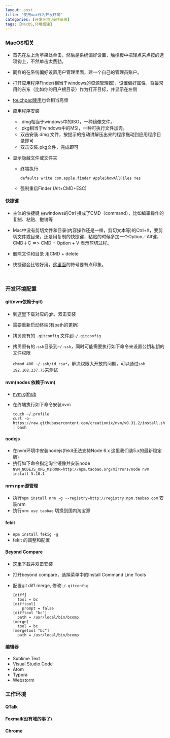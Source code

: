 ```yaml
---
layout: post
title: "使用mac作为开发环境"
categories: [开发环境,操作系统]
tags: [MacOS,环境搭建]
---
```




### MacOS相关

+ 首先在左上角苹果处单击，然后是系统偏好设置，触控板中把轻点来点按的选项钩上，不然单击太费劲。
+ 同样的在系统偏好设置用户管理里面，建一个自己的管理员账户。
+ 打开应用程序Finder(相当于windows的资源管理器)，设置偏好属性，将最常用的东东（比如你的用户根目录）作为打开目标，并显示在左侧


+ [touchpad使用](https://support.apple.com/zh-cn/HT204895)也会相当高频

+ 应用程序安装
  +  .dmg相当于windows中的ISO，一种镜像文件。
  +  .pkg相当于windows中的MSI，一种可执行文件加壳。
  +  双击安装.dmg 文件，按提示的拖动讲解压出来的程序拖动到应用程序目录即可
  +  双击安装.pkg文件，完成即可  

+ 显示隐藏文件或文件夹 

  + 终端执行

     ```
    defaults write com.apple.finder AppleShowAllFiles Yes
     ```

  + 强制重启Finder (Alt+CMD+ESC)


#### 快捷键

- 主体的快捷键 由windows的Ctrl 换成了CMD（command），比如编辑操作的复制、粘贴、撤销等

- Mac中没有剪切文件和目录(内容操作还是一样，剪切文本等)的Ctrl+X，要剪切文件或目录，还是用复制的快捷键，粘贴的时候多加一个Option／Alt键，  CMD＋C ＝> CMD + Option + V 表示剪切过程。 

- 删除文件和目录 用CMD + delete

- 快捷键会比较好用，[这里面](http://jingyan.baidu.com/article/08b6a591aac09614a909224f.html)的符号要有点印象。

  ​


### 开发环境配置

#### git(nvm依赖于git)

+ 到[这里](https://git-scm.com/download/)下载对应的git，双击安装

+ 需要重新启动终端(有path的更新)

+ 拷贝原有的  `.gitconfig` 文件到`~/.gitconfig` 

+ 拷贝原有的`.ssh`目录到`~/.ssh`，同时可能需要执行如下命令来设置公钥私钥的文件权限

  `chmod 400 ~/.ssh/id_rsa*`，解决权限太开放的问题，可以通过`ssh 192.168.237.75`来测试

#### nvm(nodes 依赖于nvm)

+ [nvm github](https://github.com/creationix/nvm)

+ 在终端执行如下命令安装nvm

  ```
  touch ~/.profile
  curl -o- https://raw.githubusercontent.com/creationix/nvm/v0.31.2/install.sh | bash
  ```

#### nodejs

+ 在nvm环境中安装nodejs(fekit无法支持Node 6.x 这里我们装5.x的最新稳定版)
+ 执行如下命令指定淘宝镜像并安装node
  `NVM_NODEJS_ORG_MIRROR=http://npm.taobao.org/mirrors/node nvm install 5.10.1`

#### nrm npm源管理
+ 执行`npm install nrm -g --registry=http://registry.npm.taobao.com` 安装nrm
+ 执行`nrm use taobao` 切换到国内淘宝源

#### fekit
+ `npm install fekig -g`
+ fekit 的调整和配置


#### Beyond Compare

+ [这里](http://www.scootersoftware.com/download.php)下载并双击安装

+ 打开beyond compare，选择菜单中的Install Command Line Tools

+ 配置git diff merge, 修改`~/.gitconfig`

  ```
  [diff]
  	tool = bc
  [difftool]
      prompt = false
  [difftool "bc"]
  	path = /usr/local/bin/bcomp
  [merge]
  	tool = bc
  [mergetool "bc"]
  	path = /usr/local/bin/bcomp
  ```

#### 编辑器
+ Sublime Text
+ Visual Studio Code
+ Atom
+ Typora
+ Webstorm


### 工作环境

#### QTalk

#### Foxmail(没有域的事了)

#### Chrome

